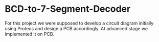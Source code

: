 # BCD-to-7-Segment-Decoder

For this project we were supposed to develop a circuit diagram initially using Proteus and design a PCB accordingly. At advanced stage we implemented it on PCB.
